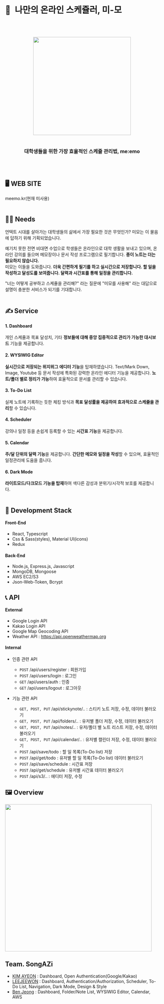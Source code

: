 # 📗 &nbsp;나만의 온라인 스케쥴러, 미-모

<div align="center">
  <br/>
  <br/>
  <br/>
  <img src="https://user-images.githubusercontent.com/60544994/118817711-7afc1480-b8ee-11eb-8338-69af65085c1f.png"  width="320" />
  <br/>
  <br/>
  <h3>
    대학생들을 위한 가장 효율적인 스케쥴 관리법, me:emo 
  </h3>
  <br/>
  <br/>
</div>

## 🖥 WEB SITE

meemo.kr(현재 미사용)
<br/>
<br/>

## 🤷‍♂️ Needs

언택트 시대를 살아가는 대학생들의 삶에서 가장 필요한 것은 무엇인가? 미모는 이 물음에 답하기 위해 기획되었습니다.

예기치 못한 전면 비대면 수업으로 학생들은 온라인으로 대학 생활을 보내고 있으며, 온라인 강의를 들으며 메모장이나 문서 작성 프로그램으로 필기합니다. **종이 노트는 더는 필요하지 않습니다.**<br/>
미모는 이들을 도와줍니다. **더욱 간편하게 필기를 하고 실시간으로 저장합니다. 할 일을 작성하고 달성도를 보여줍니다. 달력과 시간표를 통해 일정을 관리합니다.**

"너는 어떻게 공부하고 스케쥴을 관리해?" 라는 질문에 "미모를 사용해" 라는 대답으로 설명이 충분한 서비스가 되기를 기대합니다.
<br/>
<br/>

## ✍️ Service

#### 1. Dashboard

개인 스케쥴과 목표 달성치, 기타 **정보들에 대해 중앙 집중적으로 관리가 가능한 대시보드** 기능을 제공합니다.

#### 2. WYSIWIG Editor

**실시간으로 저장되는 위지위그 에디터 기능**을 탑재하였습니다. Text/Mark Down, Image, Youtube 등 문서 작성에 특화된 강력한 온라인 에디터 기능을 제공합니다. **노트/폴더 별로 정리가 가능**하여 효율적으로 문서를 관리할 수 있습니다.

#### 3. To-Do List

실제 노트에 기록하는 듯한 체킹 방식과 **목표 달성률을 제공하여 효과적으로 스케쥴을 관리**할 수 있습니다.

#### 4. Scheduler

강의나 일정 등을 손쉽게 등록할 수 있는 **시간표 기능**을 제공합니다.

#### 5. Calendar

**주/달 단위의 달력 기능**을 제공합니다. **간단한 메모와 일정을 작성**할 수 있으며, 효율적인 일정관리에 도움을 줍니다.

#### 6. Dark Mode

**라이트모드/다크모드 기능을 탑재**하여 색다른 감성과 분위기/시각적 보호를 제공합니다.
<br/>
<br/>

## 🔧 Development Stack

#### Front-End

- React, Typescript
- Css & Sass(styles), Material UI(icons)
- Redux

#### Back-End

- Node.js, Express.js, Javascript
- MongoDB, Mongoose
- AWS EC2/S3
- Json-Web-Token, Bcrypt
  <br/>

## 📞 API

#### External

- Google Login API
- Kakao Login API
- Google Map Geocoding API
- Weather API : https://api.openweathermap.org

#### Internal

- 인증 관련 API

  - `POST` /api/users/register : 회원가입
  - `POST` /api/users/login : 로그인
  - `GET` /api/users/auth : 인증
  - `GET` /api/users/logout : 로그아웃

- 기능 관련 API
  - `GET, POST, PUT` /api/stickynote/.. : 스티키 노트 저장, 수정, 데이터 불러오기
  - `GET, POST, PUT` /api/folders/.. : 유저별 폴더 저장, 수정, 데이터 불러오기
  - `GET, POST, PUT` /api/notes/.. : 유저/폴더 별 노트 리스트 저장, 수정, 데이터 불러오기
  - `GET, POST, PUT` /api/calendar/.. : 유저별 캘린더 저장, 수정, 데이터 불러오기
  - `POST` /api/save/todo : 할 일 목록(To-Do list) 저장
  - `POST` /api/get/todo : 유저별 할 일 목록(To-Do list) 데이터 불러오기
  - `POST` /api/save/schedule : 시간표 저장
  - `POST` /api/get/schedule : 유저별 시간표 데이터 불러오기
  - `POST` /api/s3/.. : 에디터 저장, 수정
    <br/>

## 🖼 Overview

<img src="https://user-images.githubusercontent.com/60544994/118839683-a76d5c00-b901-11eb-990c-74f64b625dea.png" width="480" />
<br/>

## Team. SongAZi

- [KIM AYEON](https://github.com/ayeonee) : Dashboard, Open Authentication(Google/Kakao)
- [LEEJEEWON](https://github.com/leejiwon6315) : Dashboard, Authentication/Authorization, Scheduler, To-Do List, Navigation, Dark Mode, Design & Style
- [Ben Jeong](https://github.com/benintheb) : Dashboard, Folder/Note List, WYSIWIG Editor, Calendar, AWS

